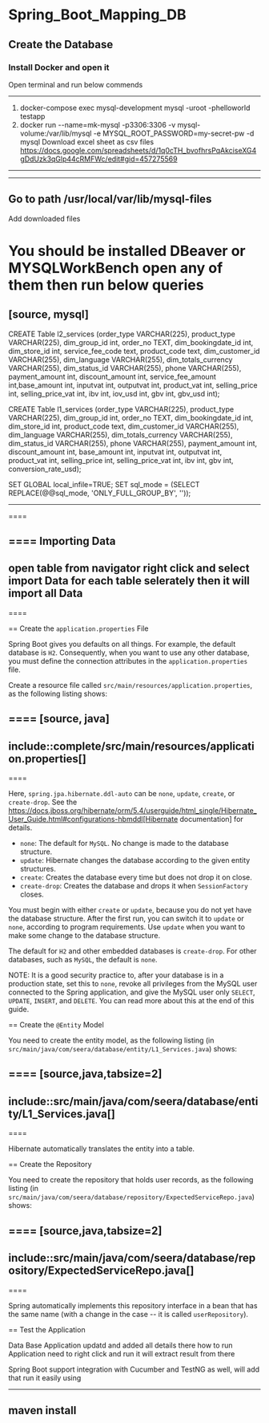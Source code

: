 # Spring_Boot_Mapping_DB

## Create the Database

### **Install Docker and open it**
Open terminal and run below commends

----
1. docker-compose exec  mysql-development mysql -uroot -phelloworld testapp
2. docker run --name=mk-mysql -p3306:3306 -v mysql-volume:/var/lib/mysql -e MYSQL_ROOT_PASSWORD=my-secret-pw -d mysql
Download excel sheet as csv files https://docs.google.com/spreadsheets/d/1q0cTH_bvofhrsPqAkciseXG4gDdUzk3qGlp44cRMFWc/edit#gid=457275569
----

----
Go to path 
/usr/local/var/lib/mysql-files
----
Add downloaded files

You should be installed DBeaver or MYSQLWorkBench
open any of them then run below queries
====
[source, mysql]
----
CREATE Table l2_services (order_type VARCHAR(225), product_type VARCHAR(225), dim_group_id int, order_no TEXT, dim_bookingdate_id int, dim_store_id int, service_fee_code text, product_code text, dim_customer_id VARCHAR(255),	dim_language VARCHAR(255),	dim_totals_currency VARCHAR(255), dim_status_id VARCHAR(255), phone VARCHAR(255),	payment_amount int,	discount_amount int,	service_fee_amount int,base_amount int,	inputvat int,	outputvat int,	product_vat	int, selling_price	int, selling_price_vat	int, ibv int, iov_usd int, gbv int, gbv_usd int);

CREATE Table l1_services (order_type VARCHAR(225), product_type VARCHAR(225), dim_group_id int, order_no TEXT, dim_bookingdate_id int, dim_store_id int,  product_code text, dim_customer_id VARCHAR(255),	dim_language VARCHAR(255),	dim_totals_currency VARCHAR(255), dim_status_id VARCHAR(255), phone VARCHAR(255),	payment_amount int,	discount_amount int,	base_amount int,	inputvat int,	outputvat int,	product_vat	int, selling_price	int, selling_price_vat	int, ibv int, gbv int, conversion_rate_usd);

SET GLOBAL local_infile=TRUE;
SET sql_mode = (SELECT REPLACE(@@sql_mode, 'ONLY_FULL_GROUP_BY', ''));

----
====

====
Importing Data
----
open table from navigator right click and select import Data for each table selerately then it will import all Data
----
====


== Create the `application.properties` File

Spring Boot gives you defaults on all things. For example, the default database is `H2`.
Consequently, when you want to use any other database, you must define the connection
attributes in the `application.properties` file.

Create a resource file called `src/main/resources/application.properties`, as the
following listing shows:

====
[source, java]
----
include::complete/src/main/resources/application.properties[]
----
====

Here, `spring.jpa.hibernate.ddl-auto` can be `none`, `update`, `create`, or `create-drop`.
See the https://docs.jboss.org/hibernate/orm/5.4/userguide/html_single/Hibernate_User_Guide.html#configurations-hbmddl[Hibernate documentation] for details.

* `none`: The default for `MySQL`. No change is made to the database structure.
* `update`: Hibernate changes the database according to the given entity structures.
* `create`: Creates the database every time but does not drop it on close.
* `create-drop`: Creates the database and drops it when `SessionFactory` closes.

You must begin with either `create` or `update`, because you do not yet have the database
structure. After the first run, you can switch it to `update` or `none`, according to
program requirements. Use `update` when you want to make some change to the database
structure.

The default for `H2` and other embedded databases is `create-drop`. For other databases,
such as `MySQL`, the default is `none`.

NOTE: It is a good security practice to, after your database is in a production state, set
this to `none`, revoke all privileges from the MySQL user connected to the Spring
application, and give the MySQL user only `SELECT`, `UPDATE`, `INSERT`, and `DELETE`. You
can read more about this at the end of this guide.

== Create the `@Entity` Model

You need to create the entity model, as the following listing
(in `src/main/java/com/seera/database/entity/L1_Services.java`) shows:

====
[source,java,tabsize=2]
----
include::src/main/java/com/seera/database/entity/L1_Services.java[]
----
====

Hibernate automatically translates the entity into a table.

== Create the Repository

You need to create the repository that holds user records, as the following listing
(in `src/main/java/com/seera/database/repository/ExpectedServiceRepo.java`) shows:

====
[source,java,tabsize=2]
----
include::src/main/java/com/seera/database/repository/ExpectedServiceRepo.java[]
----
====

Spring automatically implements this repository interface in a bean that has the same name
(with a change in the case -- it is called `userRepository`).


== Test the Application

Data Base Application updatd and added all details there how to run Application need to right click and run it will extract result from there

Spring Boot support integration with Cucumber and TestNG as well, will add that 
run it easily using 

----
maven install
----

